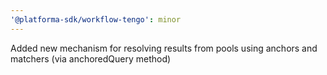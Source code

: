 ```yaml
---
'@platforma-sdk/workflow-tengo': minor
---
```


Added new mechanism for resolving results from pools using anchors and matchers (via anchoredQuery method)
